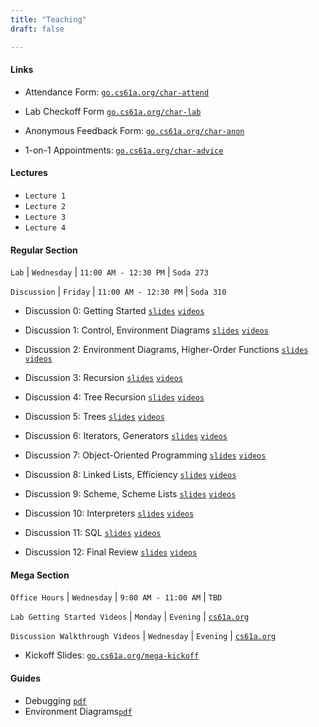 ```yaml
---
title: "Teaching"
draft: false

---
```



#### Links

- Attendance Form: [`go.cs61a.org/char-attend`](https://go.cs61a.org/char-attend)

- Lab Checkoff Form [`go.cs61a.org/char-lab`](https://forms.gle/5e8eb6xKCp9qh7jM7)

- Anonymous Feedback Form: [`go.cs61a.org/char-anon`](https://go.cs61a.org/char-anon)

- 1-on-1 Appointments: [`go.cs61a.org/char-advice`](http://go.cs61a.org/char-advice)

#### Lectures

- `Lecture 1`
- `Lecture 2`
- `Lecture 3`
- `Lecture 4`


#### Regular Section 

`Lab` | `Wednesday` | `11:00 AM - 12:30 PM` | `Soda 273`

`Discussion` | `Friday` | `11:00 AM - 12:30 PM` | `Soda 310`

- Discussion 0: Getting Started <a href="https://drive.google.com/file/d/1cNf66giT3-nGpcnWA2lEjWpyz9bn3oF/view?usp=share_link"><code>slides</code></a> <a href="https://www.youtube.com/playlist?list=PLx38hZJ5RLZd4523jj9IUW2XIIxzTfN1"><code>videos</code></a> 

- Discussion 1: Control, Environment Diagrams <a href="https://drive.google.com/file/d/1tooqKGRB61fbH3V882RbggMssghwHzvS/view?usp=sharing"><code>slides</code></a> <a href="https://www.youtube.com/playlist?list=PLx38hZJ5RLZd4523jj9IUW2XIIxzTfN1"><code>videos</code></a> 

- Discussion 2: Environment Diagrams, Higher-Order Functions <a href="https://drive.google.com/file/d/1tooqKGRB61fbH3V882RbggMssghwHzS/view?usp=sharing"><code>slides</code></a> <a href="https://www.youtube.com/playlist?list=PLx38hZJ5RLZd4523jj9IUW2XIIxzTfN1"><code>videos</code></a> 

- Discussion 3: Recursion <a href="https://drive.google.com/file/d/1tooqKGRB61fbH3V882RbggMssghwHzS/view?usp=sharing"><code>slides</code></a> <a href="https://www.youtube.com/playlist?list=PLx38hZJ5RLZd4523jj9IUW2XIIxzTfN1"><code>videos</code></a> 

- Discussion 4: Tree Recursion <a href="https://drive.google.com/file/d/1tooqKGRB61fbH3V882RbggMssghwHzS/view?usp=sharing"><code>slides</code></a> <a href="https://www.youtube.com/playlist?list=PLx38hZJ5RLZd4523jj9IUW2XIIxzTfN1"><code>videos</code></a> 

- Discussion 5: Trees <a href="https://drive.google.com/file/d/1tooqKGRB61fbH3V882RbggMssghwHzS/view?usp=sharing"><code>slides</code></a> <a href="https://www.youtube.com/playlist?list=PLx38hZJ5RLZd4523jj9IUW2XIIxzTfN1"><code>videos</code></a> 

- Discussion 6: Iterators, Generators <a href="https://drive.google.com/file/d/1tooqKGRB61fbH3V882RbggMssghwHzS/view?usp=sharing"><code>slides</code></a> <a href="https://www.youtube.com/playlist?list=PLx38hZJ5RLZd4523jj9IUW2XIIxzTfN1"><code>videos</code></a> 

- Discussion 7: Object-Oriented Programming <a href="https://drive.google.com/file/d/1tooqKGRB61fbH3V882RbggMssghwHzS/view?usp=sharing"><code>slides</code></a> <a href="https://www.youtube.com/playlist?list=PLx38hZJ5RLZd4523jj9IUW2XIIxzTfN1"><code>videos</code></a> 

- Discussion 8: Linked Lists, Efficiency <a href="https://drive.google.com/file/d/1tooqKGRB61fbH3V882RbggMssghwHzS/view?usp=sharing"><code>slides</code></a> <a href="https://www.youtube.com/playlist?list=PLx38hZJ5RLZd4523jj9IUW2XIIxzTfN1"><code>videos</code></a> 

- Discussion 9: Scheme, Scheme Lists <a href="https://drive.google.com/file/d/1tooqKGRB61fbH3V882RbggMssghwHzS/view?usp=sharing"><code>slides</code></a> <a href="https://www.youtube.com/playlist?list=PLx38hZJ5RLZd4523jj9IUW2XIIxzTfN1"><code>videos</code></a> 

- Discussion 10: Interpreters <a href="https://drive.google.com/file/d/1tooqKGRB61fbH3V882RbggMssghwHzS/view?usp=sharing"><code>slides</code></a> <a href="https://www.youtube.com/playlist?list=PLx38hZJ5RLZd4523jj9IUW2XIIxzTfN1"><code>videos</code></a> 

- Discussion 11: SQL <a href="https://drive.google.com/file/d/1tooqKGRB61fbH3V882RbggMssghwHzS/view?usp=sharing"><code>slides</code></a> <a href="https://www.youtube.com/playlist?list=PLx38hZJ5RLZd4523jj9IUW2XIIxzTfN1"><code>videos</code></a> 

- Discussion 12: Final Review <a href="https://drive.google.com/file/d/1tooqKGRB61fbH3V882RbggMssghwHzS/view?usp=sharing"><code>slides</code></a> <a href="https://www.youtube.com/playlist?list=PLx38hZJ5RLZd4523jj9IUW2XIIxzTfN1"><code>videos</code></a> 


#### Mega Section

`Office Hours` | `Wednesday` | `9:00 AM - 11:00 AM` | `TBD`

`Lab Getting Started Videos` | `Monday` | `Evening` | [`cs61a.org`](https://cs61a.org/)

`Discussion Walkthrough Videos` | `Wednesday` | `Evening` | [`cs61a.org`](https://cs61a.org/)


- Kickoff Slides: [`go.cs61a.org/mega-kickoff`](https://go.cs61a.org/mega-kickoff)


#### Guides
- Debugging [`pdf`](https://drive.google.com/file/d/1O72u0ml65pibcjz-PXKpqeJDKaVqQ3D8/view?usp=sharing)
- Environment Diagrams[`pdf`](https://drive.google.com/file/d/1m5lsTmymfBPB772C3yqkWFzmEoijy-AX/view?usp=sharing)

<!-- ### Office Hours 

`TBD`

---

### Links
  
- Attendance Form: [`go.cs61a.org/char-attend`](https://go.cs61a.org/char-attend)
- Anonymous Feedback Form: [`go.cs61a.org/char-anon`](https://go.cs61a.org/char-anon)
- 1-on-1 Advising Appointments: [`go.cs61a.org/char-advice`](http://go.cs61a.org/char-advice)
- Join Lab Queue: [`go.cs61a.org/char-help`](http://go.cs61a.org/char-help)
- View Lab Queue: [`go.cs61a.org/char-queue`](http://go.cs61a.org/char-queue)

---

### Logistics
- Congrats for finishing the midterm! Thank you so much for being in my section this summer :) 
- Please fill out [this](https://forms.gle/ohGt5VGismVp5Exs6) form if you're missing any points. 
- As of Aug 14, I have updated all points. Let me know if they don't show up by Aug 15.


<details>
<summary>
Attendance
</summary>
<blockquote>

- Discussion
    - The secret word will be given at the end of section.
    - You must attend the entire section.
    - Your attendance status will be verified with the Zoom meeting data.
- Lab
    - The secret word will be given towards the beginning of section.
    - You can use this time to work on the lab assignment and ask any questions.
    - If you complete the lab assignment before section, you can submit your okpy link as the secret word for credit.

</blockquote>
</details>

<details>
<summary>
Contact 
</summary>
<blockquote>

- Please use Piazza or office hours for debugging and general logistical questions.
- I'm happy to respond to emails, but there are almost 100 students enrolled in my section so it's a bit difficult. Emails should generally be reserved for personal or section-specific matters.
- Dozens of staff monitor Piazza all day, so you'll recieve a much faster response there.

</blockquote>
</details>




---
### Weekly Material & Guides
[`Google Drive`](https://drive.google.com/drive/folders/1x_PFftGclLJHIL6CGmp-T1zS2WDeteyK?usp=sharing)

<p style="margin-bottom:0;">
    Discussion 11 Videos
    Make sure video quality is set to the highest.
</p>
<p style="margin : 0; padding-top:0; margin-left: 30px">
  Introduction to Regex
  <a href="https://youtu.be/YVG_GQjzbXw"><code>link</code></a>
</p>
<p style="margin : 0; padding-top:0; margin-left: 30px">
    Q1-Q2 (Regex)
    <a href="https://youtu.be/fx-ifCHXh1c"><code>link</code></a>
</p> 



<p style="margin-bottom:0;">
    Week 2
</p>
<p style="margin : 0; padding-top:0; margin-left: 30px">
    Disc 02: Environment Diagrams + Higher-Order Functions
    <a href="https://drive.google.com/file/d/1tooqKGRB61fbH3V882RbggMssghwHzvS/view?usp=sharing"><code>pdf</code></a>
</p>
<p style="margin : 0; padding-top:0; margin-left: 30px">
    Disc 03: Recursion + Tree Recursion 
    <a href="https://drive.google.com/file/d/1IUsPZE_gotX03XkcyYnHucaEz04gT6wW/view?usp=sharing"><code>pdf</code></a>
</p>




<p style="margin-bottom:0;">
    Week 3
</p>
<p style="margin : 0; padding-top:0; margin-left: 30px">
    Disc 04: Lists + Sequences
    <a href="https://drive.google.com/file/d/1rRU5oZJry_auw59Hd5Lxw8SBzEMf-hkg/view?usp=sharing"><code>pdf</code></a>

</p>
<p style="margin : 0; padding-top:0; margin-left: 30px">
    Lab 03: Recursion
    <a href="https://drive.google.com/file/d/1qEnL0pVOf-zhL8W-V4-PaNsXl1Aee4R3/view?usp=sharing"><code>png</code></a>

</p>

<p style="margin : 0; padding-top:0; margin-left: 30px">
    Disc 05: Mutability + OOP
    <a href="https://drive.google.com/file/d/1MEx3QmoHfGx_msjscM4eQgDkrpORBU-n/view?usp=sharing"><code>pdf</code></a>

</p>

<p style="margin-bottom:0;">
    Week 5
</p>
<p style="margin : 0; padding-top:0; margin-left: 30px">
    Disc 07: Scheme
    <a href="https://drive.google.com/file/d/1D_gFsuxOrDkjdmR2mCt-gIZ7fs-IG4QU/view?usp=sharing"><code>png</code></a>
</p>

<p style="margin-bottom:0;">
    Week 6
</p>
<p style="margin : 0; padding-top:0; margin-left: 30px">
    Disc 09: Dynamic Scoping + Tail Recursion + Interpreter
    <a href="https://drive.google.com/file/d/1egFX6RI_XOIlF3oyZzNmozbrsflRfnsH/view?usp=sharing"><code>png</code></a>
</p>


 -->





